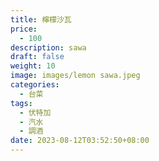```yaml
---
title: 檸檬沙瓦
price:
  - 100
description: sawa
draft: false
weight: 10
image: images/lemon sawa.jpeg
categories:
  - 台菜
tags:
  - 伏特加
  - 汽水
  - 調酒
date: 2023-08-12T03:52:50+08:00
---
```


